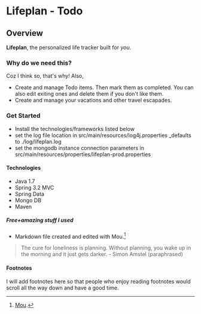 # Lifeplan - Todo

## Overview

**Lifeplan**, the personalized life tracker built for *you*.

### Why do we need this?
Coz I think so, that's why! Also,
* Create and manage Todo items. Then mark them as completed. You can also edit exiting ones and delete them if you don't like them.
* Create and manage your vacations and other travel escapades.

### Get Started
* Install the technologies/frameworks listed below
* set the log file location in src/main/resources/log4j.properties _defaults to ./log/lifeplan.log
* set the mongodb instance connection parameters in src/main/resources/properties/lifeplan-prod.properties

#### Technologies
* Java 1.7
* Spring 3.2 MVC
* Spring Data
* Mongo DB
* Maven

##### Free+amazing stuff I used
* Markdown file created and edited with Mou.[^1]

> The cure for loneliness is planning. Without planning, you wake up in the morning and it just gets darker. - Simon Amstel (paraphrased)

#### Footnotes

I will add footnotes here so that people who enjoy reading footnotes would scroll all the way down and have a good time.

[^1]: [Mou](http://mouapp.com/).


